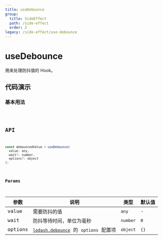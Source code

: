 ```yaml
---
title: useDebounce
group:
  title: SideEffect
  path: /side-effect
  order: 2
legacy: /side-effect/use-debounce
---
```


# useDebounce

用来处理防抖值的 Hook。

## 代码演示

### 基本用法

<code src="./demo/Demo1.tsx" />

## API

```javascript
const debouncedValue = useDebounce(
  value: any, 
  wait?: number, 
  options?: object
);
```

### Params

| 参数  | 说明                     | 类型   | 默认值 |
|-------|-----------------------|--------|--------|
| value | 需要防抖的值         | `any`    | -      |
| wait  | 防抖等待时间，单位为毫秒 | `number` | `0`   |
| options  | [`lodash.debounce`](https://www.lodashjs.com/docs/latest#_debouncefunc-wait0-options) 的 `options` 配置项 | `object`  | `{}` |
